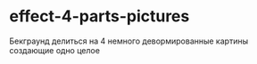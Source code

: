 # effect-4-parts-pictures
Бекграунд делиться на 4 немного девормированные картины создающие одно целое
